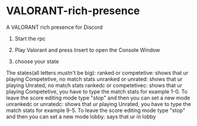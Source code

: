# VALORANT-rich-presence
A VALORANT rich presence for Discord

1. Start the rpc
2. Play Valorant and press Insert to open the Console Window

3. choose your state

The states(all letters mustn't be big):
	ranked or competetive:
		shows that ur playing Competetive, no match stats
	unranked or unrated:
		shows that ur playing Unrated, no match stats
	rankedc or competetivec:
		shows that ur playing Competetive, you have to type the match stats for example 1-0. To leave the score editing mode type "stop" and then you can set a new mode
	unrankedc or unratedc:
		shows that ur playing Unrated, you have to type the match stats for example 9-5. To leave the score editing mode type "stop" and then you can set a new mode
	lobby:
		says that ur in lobby
